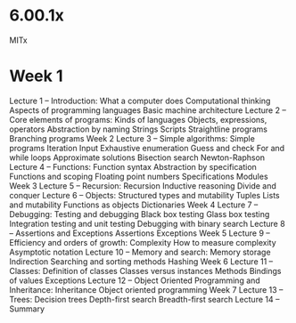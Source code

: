# 6.00.1x
MITx
<h1>Week 1</h1>
Lecture 1 – Introduction:
	What a computer does
	Computational thinking
	Aspects of programming languages
	Basic machine architecture
Lecture 2 – Core elements of programs:
	Kinds of languages
	Objects, expressions, operators
	Abstraction by naming
	Strings
	Scripts
	Straightline programs
	Branching programs
Week 2
	Lecture 3 – Simple algorithms:
	Simple programs
	Iteration
	Input
	Exhaustive enumeration
	Guess and check
	For and while loops
	Approximate solutions
	Bisection search
	Newton-Raphson
	Lecture 4 – Functions: Function syntax
	Abstraction by specification
	Functions and scoping
	Floating point numbers
	Specifications
	Modules
Week 3
Lecture 5 – Recursion:
Recursion
Inductive reasoning
Divide and conquer
Lecture 6 – Objects:
Structured types and mutability
Tuples
Lists and mutability
Functions as objects
Dictionaries
Week 4
Lecture 7 – Debugging:
Testing and debugging
Black box testing
Glass box testing
Integration testing and unit testing
Debugging with binary search
Lecture 8 – Assertions and Exceptions
Assertions
Exceptions
Week 5
Lecture 9 – Efficiency and orders of growth:
Complexity
How to measure complexity
Asymptotic notation
Lecture 10 – Memory and search:
Memory storage
Indirection
Searching and sorting methods
Hashing
Week 6
Lecture 11 – Classes: Definition of classes
Classes versus instances
Methods
Bindings of values
Exceptions
Lecture 12 – Object Oriented Programming and Inheritance:
Inheritance
Object oriented programming
Week 7
Lecture 13 – Trees:
Decision trees
Depth-first search
Breadth-first search
Lecture 14 – Summary
